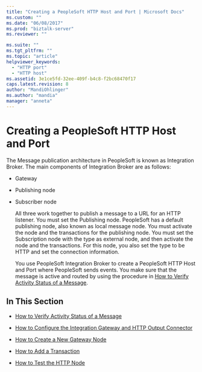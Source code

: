```yaml
---
title: "Creating a PeopleSoft HTTP Host and Port | Microsoft Docs"
ms.custom: ""
ms.date: "06/08/2017"
ms.prod: "biztalk-server"
ms.reviewer: ""

ms.suite: ""
ms.tgt_pltfrm: ""
ms.topic: "article"
helpviewer_keywords: 
  - "HTTP port"
  - "HTTP host"
ms.assetid: 3e1ce5fd-32ee-409f-b4c8-f2bc68470f17
caps.latest.revision: 8
author: "MandiOhlinger"
ms.author: "mandia"
manager: "anneta"
---
```

# Creating a PeopleSoft HTTP Host and Port
The Message publication architecture in PeopleSoft is known as Integration Broker. The main components of Integration Broker are as follows:  
  
- Gateway  
  
- Publishing node  
  
- Subscriber node  
  
  All three work together to publish a message to a URL for an HTTP listener. You must set the Publishing node. PeopleSoft has a default publishing node, also known as local message node. You must activate the node and the transactions for the publishing node. You must set the Subscription node with the type as external node, and then activate the node and the transactions. For this node, you also set the type to be HTTP and set the connection information.  
  
  You use PeopleSoft Integration Broker to create a PeopleSoft HTTP Host and Port where PeopleSoft sends events. You make sure that the message is active and routed by using the procedure in [How to Verify Activity Status of a Message](../core/how-to-verify-activity-status-of-a-message.md).  
  
## In This Section  
  
-   [How to Verify Activity Status of a Message](../core/how-to-verify-activity-status-of-a-message.md)  
  
-   [How to Configure the Integration Gateway and HTTP Output Connector](../core/how-to-configure-the-integration-gateway-and-http-output-connector.md)  
  
-   [How to Create a New Gateway Node](../core/how-to-create-a-new-gateway-node.md)  
  
-   [How to Add a Transaction](../core/how-to-add-a-transaction.md)  
  
-   [How to Test the HTTP Node](../core/how-to-test-the-http-node.md)